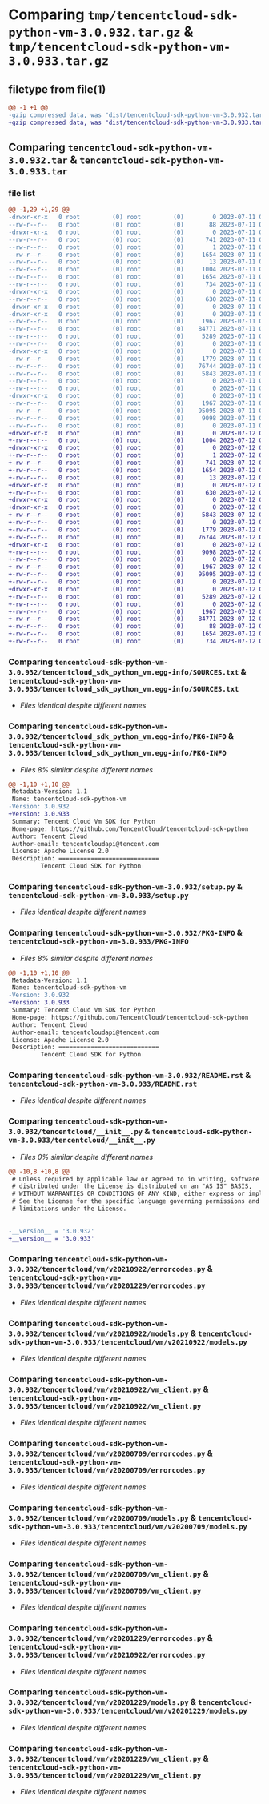 # Comparing `tmp/tencentcloud-sdk-python-vm-3.0.932.tar.gz` & `tmp/tencentcloud-sdk-python-vm-3.0.933.tar.gz`

## filetype from file(1)

```diff
@@ -1 +1 @@
-gzip compressed data, was "dist/tencentcloud-sdk-python-vm-3.0.932.tar", last modified: Tue Jul 11 01:04:01 2023, max compression
+gzip compressed data, was "dist/tencentcloud-sdk-python-vm-3.0.933.tar", last modified: Wed Jul 12 00:45:05 2023, max compression
```

## Comparing `tencentcloud-sdk-python-vm-3.0.932.tar` & `tencentcloud-sdk-python-vm-3.0.933.tar`

### file list

```diff
@@ -1,29 +1,29 @@
-drwxr-xr-x   0 root         (0) root         (0)        0 2023-07-11 01:04:01.000000 tencentcloud-sdk-python-vm-3.0.932/
--rw-r--r--   0 root         (0) root         (0)       88 2023-07-11 01:04:01.000000 tencentcloud-sdk-python-vm-3.0.932/setup.cfg
-drwxr-xr-x   0 root         (0) root         (0)        0 2023-07-11 01:04:01.000000 tencentcloud-sdk-python-vm-3.0.932/tencentcloud_sdk_python_vm.egg-info/
--rw-r--r--   0 root         (0) root         (0)      741 2023-07-11 01:04:01.000000 tencentcloud-sdk-python-vm-3.0.932/tencentcloud_sdk_python_vm.egg-info/SOURCES.txt
--rw-r--r--   0 root         (0) root         (0)        1 2023-07-11 01:04:01.000000 tencentcloud-sdk-python-vm-3.0.932/tencentcloud_sdk_python_vm.egg-info/dependency_links.txt
--rw-r--r--   0 root         (0) root         (0)     1654 2023-07-11 01:04:01.000000 tencentcloud-sdk-python-vm-3.0.932/tencentcloud_sdk_python_vm.egg-info/PKG-INFO
--rw-r--r--   0 root         (0) root         (0)       13 2023-07-11 01:04:01.000000 tencentcloud-sdk-python-vm-3.0.932/tencentcloud_sdk_python_vm.egg-info/top_level.txt
--rw-r--r--   0 root         (0) root         (0)     1004 2023-07-11 01:04:00.000000 tencentcloud-sdk-python-vm-3.0.932/setup.py
--rw-r--r--   0 root         (0) root         (0)     1654 2023-07-11 01:04:01.000000 tencentcloud-sdk-python-vm-3.0.932/PKG-INFO
--rw-r--r--   0 root         (0) root         (0)      734 2023-07-11 01:04:00.000000 tencentcloud-sdk-python-vm-3.0.932/README.rst
-drwxr-xr-x   0 root         (0) root         (0)        0 2023-07-11 01:04:01.000000 tencentcloud-sdk-python-vm-3.0.932/tencentcloud/
--rw-r--r--   0 root         (0) root         (0)      630 2023-07-11 01:04:00.000000 tencentcloud-sdk-python-vm-3.0.932/tencentcloud/__init__.py
-drwxr-xr-x   0 root         (0) root         (0)        0 2023-07-11 01:04:01.000000 tencentcloud-sdk-python-vm-3.0.932/tencentcloud/vm/
-drwxr-xr-x   0 root         (0) root         (0)        0 2023-07-11 01:04:01.000000 tencentcloud-sdk-python-vm-3.0.932/tencentcloud/vm/v20210922/
--rw-r--r--   0 root         (0) root         (0)     1967 2023-07-11 01:04:00.000000 tencentcloud-sdk-python-vm-3.0.932/tencentcloud/vm/v20210922/errorcodes.py
--rw-r--r--   0 root         (0) root         (0)    84771 2023-07-11 01:04:00.000000 tencentcloud-sdk-python-vm-3.0.932/tencentcloud/vm/v20210922/models.py
--rw-r--r--   0 root         (0) root         (0)     5289 2023-07-11 01:04:00.000000 tencentcloud-sdk-python-vm-3.0.932/tencentcloud/vm/v20210922/vm_client.py
--rw-r--r--   0 root         (0) root         (0)        0 2023-07-11 01:04:00.000000 tencentcloud-sdk-python-vm-3.0.932/tencentcloud/vm/v20210922/__init__.py
-drwxr-xr-x   0 root         (0) root         (0)        0 2023-07-11 01:04:01.000000 tencentcloud-sdk-python-vm-3.0.932/tencentcloud/vm/v20200709/
--rw-r--r--   0 root         (0) root         (0)     1779 2023-07-11 01:04:00.000000 tencentcloud-sdk-python-vm-3.0.932/tencentcloud/vm/v20200709/errorcodes.py
--rw-r--r--   0 root         (0) root         (0)    76744 2023-07-11 01:04:00.000000 tencentcloud-sdk-python-vm-3.0.932/tencentcloud/vm/v20200709/models.py
--rw-r--r--   0 root         (0) root         (0)     5843 2023-07-11 01:04:00.000000 tencentcloud-sdk-python-vm-3.0.932/tencentcloud/vm/v20200709/vm_client.py
--rw-r--r--   0 root         (0) root         (0)        0 2023-07-11 01:04:00.000000 tencentcloud-sdk-python-vm-3.0.932/tencentcloud/vm/v20200709/__init__.py
--rw-r--r--   0 root         (0) root         (0)        0 2023-07-11 01:04:00.000000 tencentcloud-sdk-python-vm-3.0.932/tencentcloud/vm/__init__.py
-drwxr-xr-x   0 root         (0) root         (0)        0 2023-07-11 01:04:01.000000 tencentcloud-sdk-python-vm-3.0.932/tencentcloud/vm/v20201229/
--rw-r--r--   0 root         (0) root         (0)     1967 2023-07-11 01:04:00.000000 tencentcloud-sdk-python-vm-3.0.932/tencentcloud/vm/v20201229/errorcodes.py
--rw-r--r--   0 root         (0) root         (0)    95095 2023-07-11 01:04:00.000000 tencentcloud-sdk-python-vm-3.0.932/tencentcloud/vm/v20201229/models.py
--rw-r--r--   0 root         (0) root         (0)     9098 2023-07-11 01:04:00.000000 tencentcloud-sdk-python-vm-3.0.932/tencentcloud/vm/v20201229/vm_client.py
--rw-r--r--   0 root         (0) root         (0)        0 2023-07-11 01:04:00.000000 tencentcloud-sdk-python-vm-3.0.932/tencentcloud/vm/v20201229/__init__.py
+drwxr-xr-x   0 root         (0) root         (0)        0 2023-07-12 00:45:05.000000 tencentcloud-sdk-python-vm-3.0.933/
+-rw-r--r--   0 root         (0) root         (0)     1004 2023-07-12 00:45:05.000000 tencentcloud-sdk-python-vm-3.0.933/setup.py
+drwxr-xr-x   0 root         (0) root         (0)        0 2023-07-12 00:45:05.000000 tencentcloud-sdk-python-vm-3.0.933/tencentcloud_sdk_python_vm.egg-info/
+-rw-r--r--   0 root         (0) root         (0)        1 2023-07-12 00:45:05.000000 tencentcloud-sdk-python-vm-3.0.933/tencentcloud_sdk_python_vm.egg-info/dependency_links.txt
+-rw-r--r--   0 root         (0) root         (0)      741 2023-07-12 00:45:05.000000 tencentcloud-sdk-python-vm-3.0.933/tencentcloud_sdk_python_vm.egg-info/SOURCES.txt
+-rw-r--r--   0 root         (0) root         (0)     1654 2023-07-12 00:45:05.000000 tencentcloud-sdk-python-vm-3.0.933/tencentcloud_sdk_python_vm.egg-info/PKG-INFO
+-rw-r--r--   0 root         (0) root         (0)       13 2023-07-12 00:45:05.000000 tencentcloud-sdk-python-vm-3.0.933/tencentcloud_sdk_python_vm.egg-info/top_level.txt
+drwxr-xr-x   0 root         (0) root         (0)        0 2023-07-12 00:45:05.000000 tencentcloud-sdk-python-vm-3.0.933/tencentcloud/
+-rw-r--r--   0 root         (0) root         (0)      630 2023-07-12 00:45:05.000000 tencentcloud-sdk-python-vm-3.0.933/tencentcloud/__init__.py
+drwxr-xr-x   0 root         (0) root         (0)        0 2023-07-12 00:45:05.000000 tencentcloud-sdk-python-vm-3.0.933/tencentcloud/vm/
+drwxr-xr-x   0 root         (0) root         (0)        0 2023-07-12 00:45:05.000000 tencentcloud-sdk-python-vm-3.0.933/tencentcloud/vm/v20200709/
+-rw-r--r--   0 root         (0) root         (0)     5843 2023-07-12 00:45:05.000000 tencentcloud-sdk-python-vm-3.0.933/tencentcloud/vm/v20200709/vm_client.py
+-rw-r--r--   0 root         (0) root         (0)        0 2023-07-12 00:45:05.000000 tencentcloud-sdk-python-vm-3.0.933/tencentcloud/vm/v20200709/__init__.py
+-rw-r--r--   0 root         (0) root         (0)     1779 2023-07-12 00:45:05.000000 tencentcloud-sdk-python-vm-3.0.933/tencentcloud/vm/v20200709/errorcodes.py
+-rw-r--r--   0 root         (0) root         (0)    76744 2023-07-12 00:45:05.000000 tencentcloud-sdk-python-vm-3.0.933/tencentcloud/vm/v20200709/models.py
+drwxr-xr-x   0 root         (0) root         (0)        0 2023-07-12 00:45:05.000000 tencentcloud-sdk-python-vm-3.0.933/tencentcloud/vm/v20201229/
+-rw-r--r--   0 root         (0) root         (0)     9098 2023-07-12 00:45:05.000000 tencentcloud-sdk-python-vm-3.0.933/tencentcloud/vm/v20201229/vm_client.py
+-rw-r--r--   0 root         (0) root         (0)        0 2023-07-12 00:45:05.000000 tencentcloud-sdk-python-vm-3.0.933/tencentcloud/vm/v20201229/__init__.py
+-rw-r--r--   0 root         (0) root         (0)     1967 2023-07-12 00:45:05.000000 tencentcloud-sdk-python-vm-3.0.933/tencentcloud/vm/v20201229/errorcodes.py
+-rw-r--r--   0 root         (0) root         (0)    95095 2023-07-12 00:45:05.000000 tencentcloud-sdk-python-vm-3.0.933/tencentcloud/vm/v20201229/models.py
+-rw-r--r--   0 root         (0) root         (0)        0 2023-07-12 00:45:05.000000 tencentcloud-sdk-python-vm-3.0.933/tencentcloud/vm/__init__.py
+drwxr-xr-x   0 root         (0) root         (0)        0 2023-07-12 00:45:05.000000 tencentcloud-sdk-python-vm-3.0.933/tencentcloud/vm/v20210922/
+-rw-r--r--   0 root         (0) root         (0)     5289 2023-07-12 00:45:05.000000 tencentcloud-sdk-python-vm-3.0.933/tencentcloud/vm/v20210922/vm_client.py
+-rw-r--r--   0 root         (0) root         (0)        0 2023-07-12 00:45:05.000000 tencentcloud-sdk-python-vm-3.0.933/tencentcloud/vm/v20210922/__init__.py
+-rw-r--r--   0 root         (0) root         (0)     1967 2023-07-12 00:45:05.000000 tencentcloud-sdk-python-vm-3.0.933/tencentcloud/vm/v20210922/errorcodes.py
+-rw-r--r--   0 root         (0) root         (0)    84771 2023-07-12 00:45:05.000000 tencentcloud-sdk-python-vm-3.0.933/tencentcloud/vm/v20210922/models.py
+-rw-r--r--   0 root         (0) root         (0)       88 2023-07-12 00:45:05.000000 tencentcloud-sdk-python-vm-3.0.933/setup.cfg
+-rw-r--r--   0 root         (0) root         (0)     1654 2023-07-12 00:45:05.000000 tencentcloud-sdk-python-vm-3.0.933/PKG-INFO
+-rw-r--r--   0 root         (0) root         (0)      734 2023-07-12 00:45:05.000000 tencentcloud-sdk-python-vm-3.0.933/README.rst
```

### Comparing `tencentcloud-sdk-python-vm-3.0.932/tencentcloud_sdk_python_vm.egg-info/SOURCES.txt` & `tencentcloud-sdk-python-vm-3.0.933/tencentcloud_sdk_python_vm.egg-info/SOURCES.txt`

 * *Files identical despite different names*

### Comparing `tencentcloud-sdk-python-vm-3.0.932/tencentcloud_sdk_python_vm.egg-info/PKG-INFO` & `tencentcloud-sdk-python-vm-3.0.933/tencentcloud_sdk_python_vm.egg-info/PKG-INFO`

 * *Files 8% similar despite different names*

```diff
@@ -1,10 +1,10 @@
 Metadata-Version: 1.1
 Name: tencentcloud-sdk-python-vm
-Version: 3.0.932
+Version: 3.0.933
 Summary: Tencent Cloud Vm SDK for Python
 Home-page: https://github.com/TencentCloud/tencentcloud-sdk-python
 Author: Tencent Cloud
 Author-email: tencentcloudapi@tencent.com
 License: Apache License 2.0
 Description: ============================
         Tencent Cloud SDK for Python
```

### Comparing `tencentcloud-sdk-python-vm-3.0.932/setup.py` & `tencentcloud-sdk-python-vm-3.0.933/setup.py`

 * *Files identical despite different names*

### Comparing `tencentcloud-sdk-python-vm-3.0.932/PKG-INFO` & `tencentcloud-sdk-python-vm-3.0.933/PKG-INFO`

 * *Files 8% similar despite different names*

```diff
@@ -1,10 +1,10 @@
 Metadata-Version: 1.1
 Name: tencentcloud-sdk-python-vm
-Version: 3.0.932
+Version: 3.0.933
 Summary: Tencent Cloud Vm SDK for Python
 Home-page: https://github.com/TencentCloud/tencentcloud-sdk-python
 Author: Tencent Cloud
 Author-email: tencentcloudapi@tencent.com
 License: Apache License 2.0
 Description: ============================
         Tencent Cloud SDK for Python
```

### Comparing `tencentcloud-sdk-python-vm-3.0.932/README.rst` & `tencentcloud-sdk-python-vm-3.0.933/README.rst`

 * *Files identical despite different names*

### Comparing `tencentcloud-sdk-python-vm-3.0.932/tencentcloud/__init__.py` & `tencentcloud-sdk-python-vm-3.0.933/tencentcloud/__init__.py`

 * *Files 0% similar despite different names*

```diff
@@ -10,8 +10,8 @@
 # Unless required by applicable law or agreed to in writing, software
 # distributed under the License is distributed on an "AS IS" BASIS,
 # WITHOUT WARRANTIES OR CONDITIONS OF ANY KIND, either express or implied.
 # See the License for the specific language governing permissions and
 # limitations under the License.
 
 
-__version__ = '3.0.932'
+__version__ = '3.0.933'
```

### Comparing `tencentcloud-sdk-python-vm-3.0.932/tencentcloud/vm/v20210922/errorcodes.py` & `tencentcloud-sdk-python-vm-3.0.933/tencentcloud/vm/v20201229/errorcodes.py`

 * *Files identical despite different names*

### Comparing `tencentcloud-sdk-python-vm-3.0.932/tencentcloud/vm/v20210922/models.py` & `tencentcloud-sdk-python-vm-3.0.933/tencentcloud/vm/v20210922/models.py`

 * *Files identical despite different names*

### Comparing `tencentcloud-sdk-python-vm-3.0.932/tencentcloud/vm/v20210922/vm_client.py` & `tencentcloud-sdk-python-vm-3.0.933/tencentcloud/vm/v20210922/vm_client.py`

 * *Files identical despite different names*

### Comparing `tencentcloud-sdk-python-vm-3.0.932/tencentcloud/vm/v20200709/errorcodes.py` & `tencentcloud-sdk-python-vm-3.0.933/tencentcloud/vm/v20200709/errorcodes.py`

 * *Files identical despite different names*

### Comparing `tencentcloud-sdk-python-vm-3.0.932/tencentcloud/vm/v20200709/models.py` & `tencentcloud-sdk-python-vm-3.0.933/tencentcloud/vm/v20200709/models.py`

 * *Files identical despite different names*

### Comparing `tencentcloud-sdk-python-vm-3.0.932/tencentcloud/vm/v20200709/vm_client.py` & `tencentcloud-sdk-python-vm-3.0.933/tencentcloud/vm/v20200709/vm_client.py`

 * *Files identical despite different names*

### Comparing `tencentcloud-sdk-python-vm-3.0.932/tencentcloud/vm/v20201229/errorcodes.py` & `tencentcloud-sdk-python-vm-3.0.933/tencentcloud/vm/v20210922/errorcodes.py`

 * *Files identical despite different names*

### Comparing `tencentcloud-sdk-python-vm-3.0.932/tencentcloud/vm/v20201229/models.py` & `tencentcloud-sdk-python-vm-3.0.933/tencentcloud/vm/v20201229/models.py`

 * *Files identical despite different names*

### Comparing `tencentcloud-sdk-python-vm-3.0.932/tencentcloud/vm/v20201229/vm_client.py` & `tencentcloud-sdk-python-vm-3.0.933/tencentcloud/vm/v20201229/vm_client.py`

 * *Files identical despite different names*

